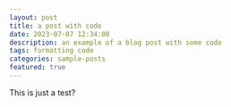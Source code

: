 ```yaml
---
layout: post
title: a post with code
date: 2023-07-07 12:34:00
description: an example of a blog post with some code
tags: formatting code
categories: sample-posts
featured: true
---
```

This is just a test?
